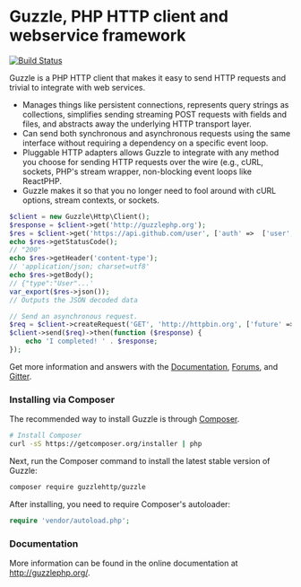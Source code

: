 Guzzle, PHP HTTP client and webservice framework
================================================

[![Build Status](https://secure.travis-ci.org/guzzle/guzzle.png?branch=master)](http://travis-ci.org/guzzle/guzzle)

Guzzle is a PHP HTTP client that makes it easy to send HTTP requests and
trivial to integrate with web services.

- Manages things like persistent connections, represents query strings as
  collections, simplifies sending streaming POST requests with fields and
  files, and abstracts away the underlying HTTP transport layer.
- Can send both synchronous and asynchronous requests using the same interface
  without requiring a dependency on a specific event loop.
- Pluggable HTTP adapters allows Guzzle to integrate with any method you choose
  for sending HTTP requests over the wire (e.g., cURL, sockets, PHP's stream
  wrapper, non-blocking event loops like ReactPHP.
- Guzzle makes it so that you no longer need to fool around with cURL options,
  stream contexts, or sockets.

```php
$client = new Guzzle\Http\Client();
$response = $client->get('http://guzzlephp.org');
$res = $client->get('https://api.github.com/user', ['auth' =>  ['user', 'pass']]);
echo $res->getStatusCode();
// "200"
echo $res->getHeader('content-type');
// 'application/json; charset=utf8'
echo $res->getBody();
// {"type":"User"...'
var_export($res->json());
// Outputs the JSON decoded data

// Send an asynchronous request.
$req = $client->createRequest('GET', 'http://httpbin.org', ['future' => true]);
$client->send($req)->then(function ($response) {
    echo 'I completed! ' . $response;
});
```

Get more information and answers with the
[Documentation](http://guzzlephp.org/),
[Forums](https://groups.google.com/forum/?hl=en#!forum/guzzle),
and [Gitter](https://gitter.im/guzzle/guzzle).

### Installing via Composer

The recommended way to install Guzzle is through
[Composer](http://getcomposer.org).

```bash
# Install Composer
curl -sS https://getcomposer.org/installer | php
```

Next, run the Composer command to install the latest stable version of Guzzle:

```bash
composer require guzzlehttp/guzzle
```

After installing, you need to require Composer's autoloader:

```php
require 'vendor/autoload.php';
```

### Documentation

More information can be found in the online documentation at
http://guzzlephp.org/.
